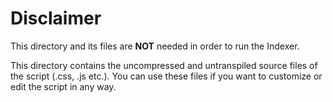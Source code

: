 # Disclaimer

This directory and its files are **NOT** needed in order to run the Indexer.

This directory contains the uncompressed and untranspiled source files of the script (.css, .js etc.). You can use these files if you want to customize or edit the script in any way.